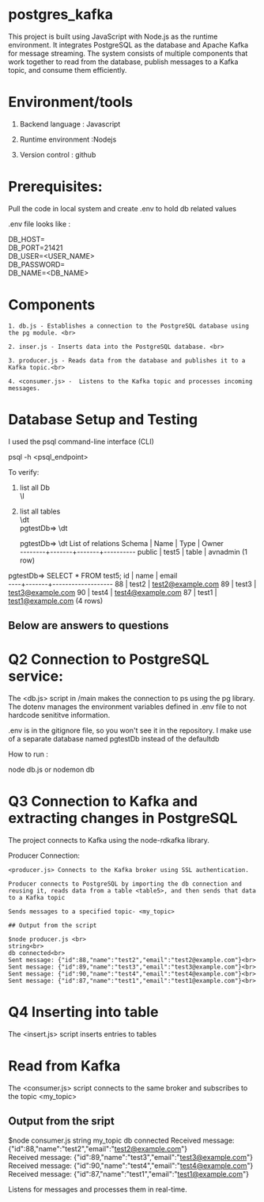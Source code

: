 # postgres_kafka

This project is built using JavaScript with Node.js as the runtime environment. It integrates PostgreSQL as the database and Apache Kafka for message streaming. The system consists of multiple components that work together to read from the database, publish messages to a Kafka topic, and consume them efficiently.


# Environment/tools

1. Backend language : Javascript <br>

2. Runtime environment :Nodejs <br>

2. Version control : github <br>

# Prerequisites:

Pull the code in local system and create .env to hold db related values

.env file looks like :

DB_HOST=<pg-URL> <br>
DB_PORT=21421 <br>
DB_USER=<USER_NAME> <br>
DB_PASSWORD=<PASSWORD> <br>
DB_NAME=<DB_NAME> <br>

# Components

    1. db.js - Establishes a connection to the PostgreSQL database using the pg module. <br>

    2. inser.js - Inserts data into the PostgreSQL database. <br>

    3. producer.js - Reads data from the database and publishes it to a Kafka topic.<br>

    4. <consumer.js> -  Listens to the Kafka topic and processes incoming messages.

# Database Setup and Testing

 I used the psql command-line interface (CLI)

 psql -h <psql_endpoint> 

 To verify:

 1. list all Db <br>
    \l
2. list all tables <br>
    \dt<br>
    pgtestDb=> \dt <br>

    pgtestDb=> \dt
         List of relations
 Schema | Name  | Type  |  Owner   
--------+-------+-------+----------
 public | test5 | table | avnadmin
(1 row)

pgtestDb=>  SELECT * FROM test5;
 id | name  |       email       
----+-------+-------------------
 88 | test2 | test2@example.com
 89 | test3 | test3@example.com
 90 | test4 | test4@example.com
 87 | test1 | test1@example.com
(4 rows)


## Below are answers to questions 


# Q2 Connection to PostgreSQL service:
The <db.js> script in /main makes the connection to ps using the pg library. The dotenv manages the environment variables defined in .env file to not hardcode senititve information. 

.env is in the gitignore file, so you won't see it in the repository. I make use of a separate database named pgtestDb instead of the defaultdb

How to run :

node db.js or nodemon db

# Q3 Connection to Kafka and extracting changes in PostgreSQL


The project connects to Kafka using the node-rdkafka library.

Producer Connection:

    <producer.js> Connects to the Kafka broker using SSL authentication.

    Producer connects to PostgreSQL by importing the db connection and reusing it, reads data from a table <table5>, and then sends that data to a Kafka topic

    Sends messages to a specified topic- <my_topic>

    ## Output from the script 

    $node producer.js <br>
    string<br>
    db connected<br>
    Sent message: {"id":88,"name":"test2","email":"test2@example.com"}<br>
    Sent message: {"id":89,"name":"test3","email":"test3@example.com"}<br>
    Sent message: {"id":90,"name":"test4","email":"test4@example.com"}<br>
    Sent message: {"id":87,"name":"test1","email":"test1@example.com"}<br>


# Q4 Inserting into table

The <insert.js> script inserts entries to tables

# Read from Kafka

The <consumer.js> script connects to the same broker and subscribes to the topic <my_topic>

## Output from the sript 

$node consumer.js
string
my_topic
db connected
Received message: {"id":88,"name":"test2","email":"test2@example.com"}<br>
Received message: {"id":89,"name":"test3","email":"test3@example.com"}<br>
Received message: {"id":90,"name":"test4","email":"test4@example.com"}<br>
Received message: {"id":87,"name":"test1","email":"test1@example.com"}<br>


Listens for messages and processes them in real-time.

